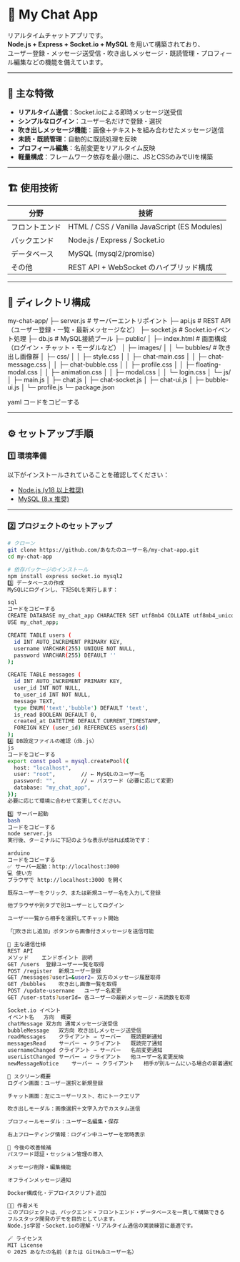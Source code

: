 # 💬 My Chat App

リアルタイムチャットアプリです。  
**Node.js + Express + Socket.io + MySQL** を用いて構築されており、  
ユーザー登録・メッセージ送受信・吹き出しメッセージ・既読管理・プロフィール編集などの機能を備えています。

---

## 🚀 主な特徴

- **リアルタイム通信**：Socket.ioによる即時メッセージ送受信  
- **シンプルなログイン**：ユーザー名だけで登録・選択  
- **吹き出しメッセージ機能**：画像＋テキストを組み合わせたメッセージ送信  
- **未読・既読管理**：自動的に既読処理を反映  
- **プロフィール編集**：名前変更をリアルタイム反映  
- **軽量構成**：フレームワーク依存を最小限に、JSとCSSのみでUIを構築  

---

## 🏗️ 使用技術

| 分野 | 技術 |
|------|------|
| フロントエンド | HTML / CSS / Vanilla JavaScript (ES Modules) |
| バックエンド | Node.js / Express / Socket.io |
| データベース | MySQL (mysql2/promise) |
| その他 | REST API + WebSocket のハイブリッド構成 |

---

## 📂 ディレクトリ構成

my-chat-app/
├─ server.js # サーバーエントリポイント
├─ api.js # REST API（ユーザー登録・一覧・最新メッセージなど）
├─ socket.js # Socket.ioイベント処理
├─ db.js # MySQL接続プール
├─ public/
│ ├─ index.html # 画面構成（ログイン・チャット・モーダルなど）
│ ├─ images/
│ │ └─ bubbles/ # 吹き出し画像群
│ ├─ css/
│ │ ├─ style.css
│ │ ├─ chat-main.css
│ │ ├─ chat-message.css
│ │ ├─ chat-bubble.css
│ │ ├─ profile.css
│ │ ├─ floating-modal.css
│ │ ├─ animation.css
│ │ ├─ modal.css
│ │ └─ login.css
│ └─ js/
│ ├─ main.js
│ ├─ chat.js
│ ├─ chat-socket.js
│ ├─ chat-ui.js
│ ├─ bubble-ui.js
│ └─ profile.js
└─ package.json

yaml
コードをコピーする

---

## ⚙️ セットアップ手順

### 1️⃣ 環境準備

以下がインストールされていることを確認してください：

- [Node.js (v18 以上推奨)](https://nodejs.org/)
- [MySQL (8.x 推奨)](https://www.mysql.com/)

---

### 2️⃣ プロジェクトのセットアップ

```bash
# クローン
git clone https://github.com/あなたのユーザー名/my-chat-app.git
cd my-chat-app

# 依存パッケージのインストール
npm install express socket.io mysql2
3️⃣ データベースの作成
MySQLにログインし、下記SQLを実行します：

sql
コードをコピーする
CREATE DATABASE my_chat_app CHARACTER SET utf8mb4 COLLATE utf8mb4_unicode_ci;
USE my_chat_app;

CREATE TABLE users (
  id INT AUTO_INCREMENT PRIMARY KEY,
  username VARCHAR(255) UNIQUE NOT NULL,
  password VARCHAR(255) DEFAULT ''
);

CREATE TABLE messages (
  id INT AUTO_INCREMENT PRIMARY KEY,
  user_id INT NOT NULL,
  to_user_id INT NOT NULL,
  message TEXT,
  type ENUM('text','bubble') DEFAULT 'text',
  is_read BOOLEAN DEFAULT 0,
  created_at DATETIME DEFAULT CURRENT_TIMESTAMP,
  FOREIGN KEY (user_id) REFERENCES users(id)
);
4️⃣ DB設定ファイルの確認（db.js）
js
コードをコピーする
export const pool = mysql.createPool({
  host: "localhost",
  user: "root",        // ← MySQLのユーザー名
  password: "",        // ← パスワード（必要に応じて変更）
  database: "my_chat_app",
});
必要に応じて環境に合わせて変更してください。

5️⃣ サーバー起動
bash
コードをコピーする
node server.js
実行後、ターミナルに下記のような表示が出れば成功です：

arduino
コードをコピーする
✅ サーバー起動：http://localhost:3000
💻 使い方
ブラウザで http://localhost:3000 を開く

既存ユーザーをクリック、または新規ユーザー名を入力して登録

他ブラウザや別タブで別ユーザーとしてログイン

ユーザー一覧から相手を選択してチャット開始

「💬吹き出し追加」ボタンから画像付きメッセージを送信可能

📡 主な通信仕様
REST API
メソッド	エンドポイント	説明
GET /users	登録ユーザー一覧を取得	
POST /register	新規ユーザー登録	
GET /messages?user1=&user2=	双方のメッセージ履歴取得	
GET /bubbles	吹き出し画像一覧を取得	
POST /update-username	ユーザー名変更	
GET /user-stats?userId=	各ユーザーの最新メッセージ・未読数を取得	

Socket.io イベント
イベント名	方向	概要
chatMessage	双方向	通常メッセージ送受信
bubbleMessage	双方向	吹き出しメッセージ送受信
readMessages	クライアント → サーバー	既読更新通知
messagesRead	サーバー → クライアント	既読完了通知
usernameChanged	クライアント → サーバー	名前変更通知
userListChanged	サーバー → クライアント	他ユーザー名変更反映
newMessageNotice	サーバー → クライアント	相手が別ルームにいる場合の新着通知

🎨 スクリーン概要
ログイン画面：ユーザー選択と新規登録

チャット画面：左にユーザーリスト、右にトークエリア

吹き出しモーダル：画像選択＋文字入力でカスタム送信

プロフィールモーダル：ユーザー名編集・保存

右上フローティング情報：ログイン中ユーザーを常時表示

📘 今後の改善候補
パスワード認証・セッション管理の導入

メッセージ削除・編集機能

オフラインメッセージ通知

Docker構成化・デプロイスクリプト追加

🧑‍💻 作者メモ
このプロジェクトは、バックエンド・フロントエンド・データベースを一貫して構築できる
フルスタック開発のデモを目的としています。
Node.js学習・Socket.ioの理解・リアルタイム通信の実装練習に最適です。

🪄 ライセンス
MIT License
© 2025 あなたの名前（または GitHubユーザー名）
